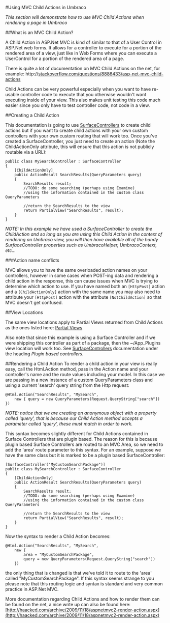 #Using MVC Child Actions in Umbraco

_This section will demonstrate how to use MVC Child Actions when rendering a page in Umbraco_ 

##What is an MVC Child Action?

A Child Action in ASP.Net MVC is kind of similar to that of a User Control in ASP.Net web forms. It allows for a controller to execute for a portion of the rendered area of a view, just like in Web Forms where you can execute a UserControl for a portion of the rendered area of a page.

There is quite a lot of documentation on MVC Child Actions on the net, for example: http://[stackoverflow.com/questions/8886433/asp-net-mvc-child-actions](http://stackoverflow.com/questions/8886433/asp-net-mvc-child-actions)

Child Actions can be very powerful especially when you want to have re-usable controller code to execute that you otherwise wouldn't want executing inside of your view. This also makes unit testing this code much easier since you only have to test controller code, not code in a view.

##Creating a Child Action

This documentation is going to use [SurfaceControllers](surface-controllers.md) to create child actions but if you want to create child actions with your own custom controllers with your own custom routing that will work too. Once you've created a SurfaceController, you just need to create an action (Note the ChildActionOnly attribute, this will ensure that this action is not publicly routable via a URL):

	public class MySearchController : SurfaceController 
	{
		[ChildActionOnly]
		public ActionResult SearchResults(QueryParameters query)
		{		
			SearchResults result;
			//TODO: do some searching (perhaps using Examine) 
			//using the information contained in the custom class QueryParameters
	
			//return the SearchResults to the view
			return PartialView("SearchResults", result);
		}
	}

*NOTE: In this example we have used a SurfaceController to create the ChildAction and so long as you are using this Child Action in the context of rendering an Umbraco view, you will then have available all of the handy SurfaceController properties such as UmbracoHelper, UmbracoContext, etc...*

###Action name conflicts

MVC allows you to have the same overloaded action names on your controllers, however in some cases when POST-ing data and rendering a child action in the response, this can cause issues when MVC is trying to determine which action to use. If you have named both an `[HttpPost]` action and a `[ChildActionOnly]` action with the same name you may also need to attribute your `[HttpPost]` action with the attribute `[NotChildAction]` so that MVC doesn't get confused. 

##View Locations

The same view locations apply to Partial Views returned from Child Actions as the ones listed here: [Partial Views](partial-views.md)

Also note that since this example is using a Surface Controller and if we were shipping this controller as part of a package, then the ~/App_Plugins view location will work too. See  [SurfaceControllers](surface-controllers.md) documentation under the heading *Plugin based controllers*.

##Rendering a Child Action
To render a child action in your view is really easy, call the Html.Action method, pass in the Action name and your controller's name and the route values including your model. In this case we are passing in a new instance of a custom QueryParameters class and using a current 'search' query string from the Http request:

	@Html.Action("SearchResults", "MySearch", 
		new { query = new QueryParameters(Request.QueryString["search"]) })

*NOTE: notice that we are creating an anonymous object with a property called 'query', that is because our Child Action method accepts a parameter called 'query', these must match in order to work.*

This syntax becomes slightly different for Child Actions contained in Surface Controllers that are plugin based. The reason for this is because plugin based Surface Controllers are routed to an MVC Area, so we need to add the 'area' route parameter to this syntax. For an example, suppose we have the same class but it is marked to be a plugin based SurfaceController:

	[SurfaceController("MyCustomSearchPackage")]
	public class MySearchController : SurfaceController 
	{
		[ChildActionOnly]
		public ActionResult SearchResults(QueryParameters query)
		{		
			SearchResults result;
			//TODO: do some searching (perhaps using Examine) 
			//using the information contained in the custom class QueryParameters
	
			//return the SearchResults to the view
			return PartialView("SearchResults", result);
		}
	}

Now the syntax to render a Child Action becomes:

	@Html.Action("SearchResults", "MySearch", 
		new {
			area = "MyCustomSearchPackage", 
			query = new QueryParameters(Request.QueryString["search"]) 
		})

the only thing that is changed is that we've told it to route to the 'area' called "MyCustomSearchPackage". If this syntax seems strange to you please note that this routing logic and syntax is standard and very common practice in ASP.Net MVC.

More documentation regarding Child Actions and how to render them can be found on the net, a nice write up can also be found here: [http://haacked.com/archive/2009/11/18/aspnetmvc2-render-action.aspx](http://haacked.com/archive/2009/11/18/aspnetmvc2-render-action.aspx)
